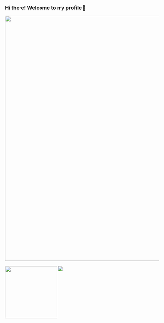 ### Hi there! Welcome to my profile 👋

<!--
**user-cube/user-cube** is a ✨ _special_ ✨ repository because its `README.md` (this file) appears on your GitHub profile.

Here are some ideas to get you started:

- 🔭 I’m currently working on ...
- 🌱 I’m currently learning ...
- 👯 I’m looking to collaborate on ...
- 🤔 I’m looking for help with ...
- 💬 Ask me about ...
- 📫 How to reach me: ...
- 😄 Pronouns: ...
- ⚡ Fun fact: ...
-->

<a href="https://github.com/ryo-ma/github-profile-trophy">
  <img width=800 src="https://github-profile-trophy.vercel.app/?username=user-cube&column=7&theme=monokai&no-frame=true"/>
</a>
<br><br>
<div>
  <img height="170" align="left" src="https://github-readme-stats.vercel.app/api?username=user-cube&count_private=true&include_all_commits=true" />
  <img src="https://github-readme-stats.vercel.app/api/top-langs/?username=user-cube&layout=compact" />
</div>
